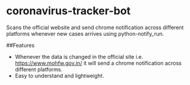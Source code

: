 # coronavirus-tracker-bot
Scans the official website and send chrome notification across different platforms whenever new cases arrives using python-notify_run.

##Features
- Whenever the data is changed in the official site i.e. https://www.mohfw.gov.in/ it will send a chrome notification across different
  platforms.
- Easy to understand and lightweight.
